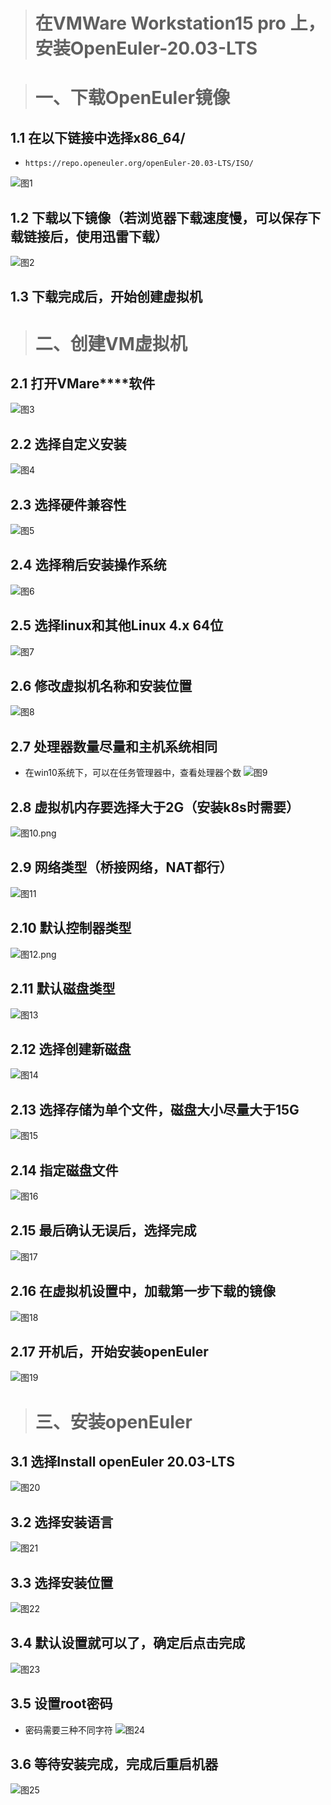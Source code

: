 ># 在VMWare Workstation15 pro 上，安装OpenEuler-20.03-LTS

> # 一、下载OpenEuler镜像
## 1.1 在以下链接中选择x86_64/

- `https://repo.openeuler.org/openEuler-20.03-LTS/ISO/`

![图1](https://i.loli.net/2021/08/11/1lRcCNTS8u3vHZQ.png)

## 1.2 下载以下镜像（若浏览器下载速度慢，可以保存下载链接后，使用迅雷下载）

![图2](https://i.loli.net/2021/08/11/emVoKFJl32ALEd8.png)

## 1.3 下载完成后，开始创建虚拟机


> # 二、创建VM虚拟机
## 2.1 打开VMare****软件
![图3](https://i.loli.net/2021/08/11/RSgMYG8wlh34b5A.png)

## 2.2 选择自定义安装
![图4](https://i.loli.net/2021/08/11/mtbfO1q5Avk6dcG.png)

## 2.3 选择硬件兼容性
![图5](https://i.loli.net/2021/08/11/OvfRVB173zmh2Ws.png)

## 2.4 选择稍后安装操作系统
![图6](https://i.loli.net/2021/08/11/wnyYXoxdhRv8Cz2.png)

## 2.5 选择linux和其他Linux 4.x 64位
![图7](https://i.loli.net/2021/08/11/j318apm5JCAkXDe.png)

## 2.6 修改虚拟机名称和安装位置
![图8](https://i.loli.net/2021/08/11/qFRNcEhQ3CGpW5S.png)

## 2.7 处理器数量尽量和主机系统相同
- 在win10系统下，可以在任务管理器中，查看处理器个数
![图9](https://i.loli.net/2021/08/11/SAJtgWKq9oj13bI.png)

## 2.8 虚拟机内存要选择大于2G（安装k8s时需要）
![图10.png](https://i.loli.net/2021/08/11/LRVIxcbKQvWnlJ2.png)

## 2.9 网络类型（桥接网络，NAT都行）
![图11](https://i.loli.net/2021/08/11/T5hDaG3UcAHLole.png)

## 2.10 默认控制器类型
![图12.png](https://i.loli.net/2021/08/11/zdU1XPywYpvWjrl.png)

## 2.11 默认磁盘类型
![图13](https://i.loli.net/2021/08/11/j28LaKB9WO3RAXg.png)

## 2.12 选择创建新磁盘
![图14](https://i.loli.net/2021/08/11/k8F7dHABqSfV9l1.png)

## 2.13 选择存储为单个文件，磁盘大小尽量大于15G
![图15](https://i.loli.net/2021/08/11/neo9ImHANucg1Lw.png)

## 2.14 指定磁盘文件
![图16](https://i.loli.net/2021/08/11/Ed7pglv1C92mRZT.png)

## 2.15 最后确认无误后，选择完成
![图17](https://i.loli.net/2021/08/11/RL4TuKrGfX2vkIw.png)

## 2.16 在虚拟机设置中，加载第一步下载的镜像
![图18](https://i.loli.net/2021/08/11/86umQqC7VJfsG31.png)

## 2.17 开机后，开始安装openEuler
![图19](https://i.loli.net/2021/08/11/vTROutypWkC5Kz3.png)

> # 三、安装openEuler
## 3.1 选择Install openEuler 20.03-LTS
![图20](https://i.loli.net/2021/08/11/vTROutypWkC5Kz3.png)

## 3.2 选择安装语言
![图21](https://bj.bcebos.com/shitu-query-bj/2021-08-11/14/e3a74a971a0604e6?authorization=bce-auth-v1%2F7e22d8caf5af46cc9310f1e3021709f3%2F2021-08-11T06%3A18%3A02Z%2F300%2F%2Feec0fb318ff56e53c9bca27c69e6dbfe62fb68559abd25c9342d4e7c80f1cca0)

## 3.3 选择安装位置
![图22](https://bj.bcebos.com/shitu-query-bj/2021-08-11/14/44d463a3169f9eea?authorization=bce-auth-v1%2F7e22d8caf5af46cc9310f1e3021709f3%2F2021-08-11T06%3A20%3A10Z%2F300%2F%2Fb14d22ae674d1eb71b3d053cfb56362bab5545591a29c772d199c970b1d530c5)

## 3.4 默认设置就可以了，确定后点击完成
![图23](https://bj.bcebos.com/shitu-query-bj/2021-08-11/14/3c8379916f50226b?authorization=bce-auth-v1%2F7e22d8caf5af46cc9310f1e3021709f3%2F2021-08-11T06%3A22%3A10Z%2F300%2F%2F33d9ebb91e49108d43b16b30d3d3d104267977f5da66897f46fcd4521e4b2434)

## 3.5 设置root密码
- 密码需要三种不同字符
![图24](https://bj.bcebos.com/shitu-query-bj/2021-08-11/14/579b9a98e1bc2bcb?authorization=bce-auth-v1%2F7e22d8caf5af46cc9310f1e3021709f3%2F2021-08-11T06%3A23%3A30Z%2F300%2F%2F4bbe31c81eaafaeb4711cd44a17f36504a2f91f80c6bc724a1387d0e2df397dc)

## 3.6 等待安装完成，完成后重启机器
![图25](https://bj.bcebos.com/shitu-query-bj/2021-08-11/14/d413ef85d6a34651?authorization=bce-auth-v1%2F7e22d8caf5af46cc9310f1e3021709f3%2F2021-08-11T06%3A24%3A54Z%2F300%2F%2F6a12a10616f024bc1dd419e236a1db4d6c71d2a90b6ee4e46df7c1a98736ec8c)



 